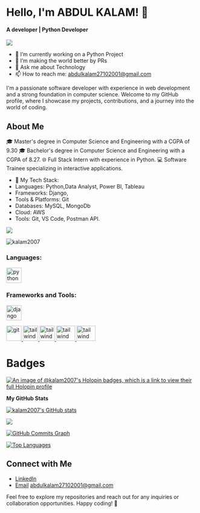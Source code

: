 # Hello, I'm ABDUL KALAM! 👋
<h4>A developer | Python Developer </h4>
 <img src="https://readme-typing-svg.herokuapp.com?lines=Python+Developer;&center=true&width=400&height=50"></a>

 - 🔭 I’m currently working on a Python Project
- 👯 I’m making the world better by PRs 
- 💬 Ask me about Technology 
- 📫 How to reach me: abdulkalam27102001@gmail.com


 I'm a passionate software developer with experience in web development and a strong foundation in computer science. Welcome to my GitHub profile, where I showcase my projects, contributions, and a journey into the world of coding.

## About Me
🎓   Master's degree in Computer Science and Engineering with a CGPA of 9.30
🎓 Bachelor's degree in Computer Science and Engineering with a CGPA of 8.27.
🌐 Full Stack Intern with experience in Python.
💻 Software Trainee specializing in interactive applications.
- 🌟 My Tech Stack:
- Languages: Python,Data Analyst, Power BI, Tableau 
- Frameworks: Django,
- Tools & Platforms: Git
- Databases: MySQL, MongoDb
- Cloud: AWS
- Tools: Git, VS Code, Postman API.


<a href="https://www.github.com/kalam2007" target="_blank" rel="noreferrer"><img
src="https://img.shields.io/github/followers/kalam2007?logo=github&style=for-the-badge&color=0891b2&labelColor=1c1917" /></a>
<p align="left"> <img src="https://komarev.com/ghpvc/?username=kalam2007&label=Profile%20views&color=0e75b6&style=flat" alt="kalam2007" /> </p>


<h3 align="left">Languages:</h3>
<a href="https://www.python.org/" target="_blank" rel="noreferrer">
  <img src="https://cdn-icons-png.flaticon.com/512/5968/5968350.png" alt="python" width="40" height="40"/>
</a>


<h3 align="left">Frameworks and Tools:</h3>
<a href="https://www.djangoproject.com/" target="_blank" rel="noreferrer">
  <img src="https://cdn-icons-png.flaticon.com/512/5968/5968705.png" alt="django" width="40" height="40"/>
</a>

<a href="https://git-scm.com/" target="_blank" rel="noreferrer"> <img src="https://img.icons8.com/nolan/512/github.png" alt="git" width="40" height="40"/> </a> <a href="https://tailwindcss.com/" target="_blank" rel="noreferrer"> <img src="https://www.vectorlogo.zone/logos/tailwindcss/tailwindcss-icon.svg" alt="tailwind" width="40" height="40"/> </a> <a href="https://tailwindcss.com/" target="_blank" rel="noreferrer"> <img src="https://seeklogo.com/images/N/nodejs-logo-FBE122E377-seeklogo.com.png" alt="tailwind" width="40" height="40"/> </a> </a> <a href="https://tailwindcss.com/" target="_blank" rel="noreferrer"> <img src="https://seeklogo.com/images/G/google-cloud-logo-ADE788217F-seeklogo.com.png" alt="tailwind" width="50" height="40"/> </a>  <a href="https://tailwindcss.com/" target="_blank" rel="noreferrer"> <img src="https://www.docker.com/wp-content/uploads/2022/03/Moby-logo.png" alt="tailwind" width="50" height="40"/> </a> </p>




# Badges 

[![An image of @kalam2007's Holopin badges, which is a link to view their full Holopin profile](https://holopin.me/kalam2007)](https://holopin.io/@kalam2007)

<b>My GitHub Stats</b>

<a href="http://www.github.com/kalam2007"><img src="https://github-readme-stats.vercel.app/api?username=kalam2007&show_icons=true&hide=&count_private=true&title_color=22c55e&text_color=ffffff&icon_color=0891b2&bg_color=1c1917&hide_border=true&show_icons=true" alt="kalam2007's GitHub stats" /></a>

<a href="http://www.github.com/kalam2007"><img src="https://github-readme-streak-stats.herokuapp.com/?user=kalam2007&stroke=ffffff&background=1c1917&ring=22c55e&fire=22c55e&currStreakNum=ffffff&currStreakLabel=22c55e&sideNums=ffffff&sideLabels=ffffff&dates=ffffff&hide_border=true" /></a>

<a href="http://www.github.com/kalam2007"><img src="https://github-readme-activity-graph.cyclic.app/graph?username=kalam2007&bg_color=1c1917&color=ffffff&line=0891b2&point=ffffff&area_color=1c1917&area=true&hide_border=true&custom_title=GitHub%20Commits%20Graph" alt="GitHub Commits Graph" /></a>

<a href="https://github.com/kalam2007" align="left"><img src="https://github-readme-stats.vercel.app/api/top-langs/?username=kalam2007&langs_count=10&title_color=22c55e&text_color=ffffff&icon_color=0891b2&bg_color=1c1917&hide_border=true&locale=en&custom_title=Top%20%Languages" alt="Top Languages" /></a>




## Connect with Me
- [LinkedIn](https://www.linkedin.com/in/irfan9161)
- [Email](abdulkalam27102001@gmail.com) abdulkalam27102001@gmail.com

Feel free to explore my repositories and reach out for any inquiries or collaboration opportunities. Happy coding! 🚀
